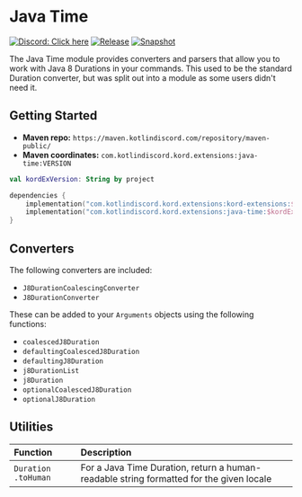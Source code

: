 # Java Time

[![Discord: Click here](https://img.shields.io/static/v1?label=Discord&message=Click%20here&color=7289DA&style=for-the-badge&logo=discord)](https://discord.gg/gjXqqCS)
[![Release](https://img.shields.io/nexus/r/com.kotlindiscord.kord.extensions/java-time?nexusVersion=3&logo=gradle&color=blue&label=Release&server=https%3A%2F%2Fmaven.kotlindiscord.com&style=for-the-badge)](https://maven.kotlindiscord.com/#browse/browse:maven-releases:com%2Fkotlindiscord%2Fkord%2Fextensions%2Fjava-time) [![Snapshot](https://img.shields.io/nexus/s/com.kotlindiscord.kord.extensions/java-time?logo=gradle&color=orange&label=Snapshot&server=https%3A%2F%2Fmaven.kotlindiscord.com&style=for-the-badge)](https://maven.kotlindiscord.com/#browse/browse:maven-snapshots:com%2Fkotlindiscord%2Fkord%2Fextensions%2Fjava-time)

The Java Time module provides converters and parsers that allow you to work with Java 8 Durations in your commands.
This used to be the standard Duration converter, but was split out into a module as some users didn't need it.

## Getting Started

* **Maven repo:** `https://maven.kotlindiscord.com/repository/maven-public/`
* **Maven coordinates:** `com.kotlindiscord.kord.extensions:java-time:VERSION`

```kotlin
val kordExVersion: String by project

dependencies {
    implementation("com.kotlindiscord.kord.extensions:kord-extensions:$kordExVersion")
    implementation("com.kotlindiscord.kord.extensions:java-time:$kordExVersion")
}
```

## Converters

The following converters are included:

* `J8DurationCoalescingConverter`
* `J8DurationConverter`

These can be added to your `Arguments` objects using the following functions:

* `coalescedJ8Duration`
* `defaultingCoalescedJ8Duration`
* `defaultingJ8Duration`
* `j8DurationList`
* `j8Duration`
* `optionalCoalescedJ8Duration`
* `optionalJ8Duration`

## Utilities

Function             | Description
:------------------- | :----------
`Duration .toHuman`  | For a Java Time Duration, return a human-readable string formatted for the given locale
